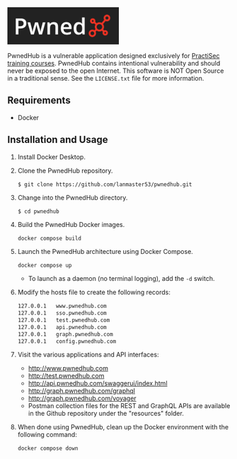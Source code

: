 <img src="/common/static/images/logo-filled.png" style="width: 50%" />

PwnedHub is a vulnerable application designed exclusively for [PractiSec training courses](https://www.practisec.com/training/). PwnedHub contains intentional vulnerability and should never be exposed to the open Internet. This software is NOT Open Source in a traditional sense. See the `LICENSE.txt` file for more information.

## Requirements

* Docker

## Installation and Usage

1. Install Docker Desktop.
2. Clone the PwnedHub repository.

    ```
    $ git clone https://github.com/lanmaster53/pwnedhub.git
    ```

3. Change into the PwnedHub directory.

    ```
    $ cd pwnedhub
    ```

4. Build the PwnedHub Docker images.

    ```
    docker compose build
    ```

5. Launch the PwnedHub architecture using Docker Compose.

    ```
    docker compose up
    ```

    * To launch as a daemon (no terminal logging), add the `-d` switch.

6. Modify the hosts file to create the following records:

    ```
    127.0.0.1   www.pwnedhub.com
    127.0.0.1   sso.pwnedhub.com
    127.0.0.1   test.pwnedhub.com
    127.0.0.1   api.pwnedhub.com
    127.0.0.1   graph.pwnedhub.com
    127.0.0.1   config.pwnedhub.com
    ```

7. Visit the various applications and API interfaces:
    * http://www.pwnedhub.com
    * http://test.pwnedhub.com
    * http://api.pwnedhub.com/swaggerui/index.html
    * http://graph.pwnedhub.com/graphql
    * http://graph.pwnedhub.com/voyager
    * Postman collection files for the REST and GraphQL APIs are available in the Github repository under the "resources" folder.
8. When done using PwnedHub, clean up the Docker environment with the following command:

    ```
    docker compose down
    ```
